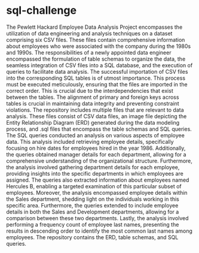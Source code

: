 # sql-challenge
The Pewlett Hackard Employee Data Analysis Project encompasses the utilization of data engineering and analysis techniques on a dataset comprising six CSV files. These files contain comprehensive information about employees who were associated with the company during the 1980s and 1990s. The responsibilities of a newly appointed data engineer encompassed the formulation of table schemas to organize the data, the seamless integration of CSV files into a SQL database, and the execution of queries to facilitate data analysis. The successful importation of CSV files into the corresponding SQL tables is of utmost importance. This process must be executed meticulously, ensuring that the files are imported in the correct order. This is crucial due to the interdependencies that exist between the tables. The alignment of primary and foreign keys across tables is crucial in maintaining data integrity and preventing constraint violations. The repository includes multiple files that are relevant to data analysis. These files consist of CSV data files, an image file depicting the Entity Relationship Diagram (ERD) generated during the data modeling process, and .sql files that encompass the table schemas and SQL queries. The SQL queries conducted an analysis on various aspects of employee data. This analysis included retrieving employee details, specifically focusing on hire dates for employees hired in the year 1986. Additionally, the queries obtained manager details for each department, allowing for a comprehensive understanding of the organizational structure. Furthermore, the analysis involved gathering department details for each employee, providing insights into the specific departments in which employees are assigned. The queries also extracted information about employees named Hercules B, enabling a targeted examination of this particular subset of employees. Moreover, the analysis encompassed employee details within the Sales department, shedding light on the individuals working in this specific area. Furthermore, the queries extended to include employee details in both the Sales and Development departments, allowing for a comparison between these two departments. Lastly, the analysis involved performing a frequency count of employee last names, presenting the results in descending order to identify the most common last names among employees. The repository contains the ERD, table schemas, and SQL queries.
